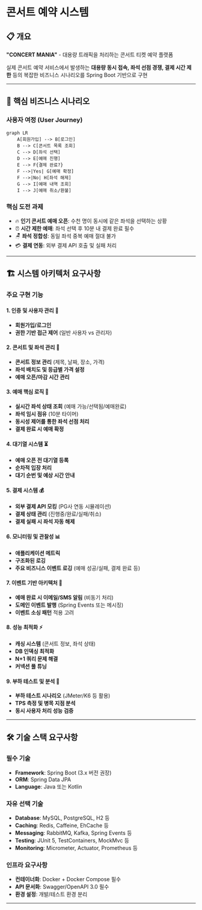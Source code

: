 # 콘서트 예약 시스템

## 📋 개요

**"CONCERT MANIA"** - 대용량 트래픽을 처리하는 콘서트 티켓 예약 플랫폼

실제 콘서트 예약 서비스에서 발생하는 **대용량 동시 접속, 좌석 선점 경쟁, 결제 시간 제한** 등의 복잡한 비즈니스 시나리오를 Spring Boot 기반으로 구현

---

## 🎯 핵심 비즈니스 시나리오

### 사용자 여정 (User Journey)

```mermaid
graph LR
    A[회원가입] --> B[로그인]
    B --> C[콘서트 목록 조회]
    C --> D[좌석 선택]
    D --> E[예매 진행]
    E --> F{결제 완료?}
    F -->|Yes| G[예매 확정]
    F -->|No| H[좌석 해제]
    G --> I[예매 내역 조회]
    I --> J[예매 취소/환불]
```

### 핵심 도전 과제

- 🔥 **인기 콘서트 예매 오픈**: 수천 명이 동시에 같은 좌석을 선택하는 상황
- ⏰ **시간 제한 예매**: 좌석 선택 후 10분 내 결제 완료 필수
- 🪑 **좌석 정합성**: 동일 좌석 중복 예매 절대 불가
- 💳 **결제 연동**: 외부 결제 API 호출 및 실패 처리

---

## 🏗️ 시스템 아키텍처 요구사항

### 주요 구현 기능

#### 1. 인증 및 사용자 관리 🔐

- **회원가입/로그인**
- **권한 기반 접근 제어** (일반 사용자 vs 관리자)

#### 2. 콘서트 및 좌석 관리 🎪

- **콘서트 정보 관리** (제목, 날짜, 장소, 가격)
- **좌석 배치도 및 등급별 가격 설정**
- **예매 오픈/마감 시간 관리**

#### 3. 예매 핵심 로직 🎫

- **실시간 좌석 상태 조회** (예매 가능/선택됨/예매완료)
- **좌석 임시 점유** (10분 타이머)
- **동시성 제어를 통한 좌석 선점 처리**
- **결제 완료 시 예매 확정**

#### 4. 대기열 시스템 ⏳

- **예매 오픈 전 대기열 등록**
- **순차적 입장 처리**
- **대기 순번 및 예상 시간 안내**

#### 5. 결제 시스템 💰

- **외부 결제 API 모킹** (PG사 연동 시뮬레이션)
- **결제 상태 관리** (진행중/완료/실패/취소)
- **결제 실패 시 좌석 자동 해제**

#### 6. 모니터링 및 관찰성 📊

- **애플리케이션 메트릭**
- **구조화된 로깅**
- **주요 비즈니스 이벤트 로깅** (예매 성공/실패, 결제 완료 등)

#### 7. 이벤트 기반 아키텍처 📡

- **예매 완료 시 이메일/SMS 알림** (비동기 처리)
- **도메인 이벤트 발행** (Spring Events 또는 메시징)
- **이벤트 소싱 패턴** 적용 고려

#### 8. 성능 최적화 ⚡

- **캐싱 시스템** (콘서트 정보, 좌석 상태)
- **DB 인덱싱 최적화**
- **N+1 쿼리 문제 해결**
- **커넥션 풀 튜닝**

#### 9. 부하 테스트 및 분석 🧪

- **부하 테스트 시나리오** (JMeter/K6 등 활용)
- **TPS 측정 및 병목 지점 분석**
- **동시 사용자 처리 성능 검증**

---

## 🛠️ 기술 스택 요구사항

### 필수 기술

- **Framework**: Spring Boot (3.x 버전 권장)
- **ORM**: Spring Data JPA
- **Language**: Java 또는 Kotlin

### 자유 선택 기술

- **Database**: MySQL, PostgreSQL, H2 등
- **Caching**: Redis, Caffeine, EhCache 등
- **Messaging**: RabbitMQ, Kafka, Spring Events 등
- **Testing**: JUnit 5, TestContainers, MockMvc 등
- **Monitoring**: Micrometer, Actuator, Prometheus 등

### 인프라 요구사항

- **컨테이너화**: Docker + Docker Compose 필수
- **API 문서화**: Swagger/OpenAPI 3.0 필수
- **환경 설정**: 개발/테스트 환경 분리

---